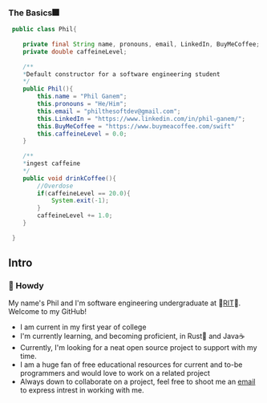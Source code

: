 ### The Basics🎆
```java
 public class Phil{
 	
	private final String name, pronouns, email, LinkedIn, BuyMeCoffee;
	private double caffeineLevel; 
	
 	/**
	*Default constructor for a software engineering student
	*/
	public Phil(){
 		this.name = "Phil Ganem";
		this.pronouns = "He/Him";
		this.email = "philthesoftdev@gmail.com";
		this.LinkedIn = "https://www.linkedin.com/in/phil-ganem/";
 		this.BuyMeCoffee = "https://www.buymeacoffee.com/swift"
		this.caffeineLevel = 0.0;
	}
	
	/**
	*ingest caffeine
	*/
	public void drinkCoffee(){
		//Overdose
		if(caffeineLevel == 20.0){
			System.exit(-1);
		}
		caffeineLevel += 1.0;
	}
	
 }
 ```
## Intro
### 🤠 Howdy 
My name's Phil and I'm software engineering undergraduate at 🐯<a href="https://www.rit.edu/">RIT</a>🐯. Welcome to my GitHub!
- I am current in my first year of college
- I'm currently learning, and becoming proficient, in Rust🦀 and Java☕
- Currently, I'm looking for a neat open source project to support with my time.
- I am a huge fan of free educational resources for current and to-be programmers and would love to work on a related project
- Always down to collaborate on a project, feel free to shoot me an <a href="mailto:philthesoftdev@gmail.com">email</a> to express intrest in working with me.

<!--
**SwiftWindz/SwiftWindz** is a ✨ _special_ ✨ repository because its `README.md` (this file) appears on your GitHub profile.

